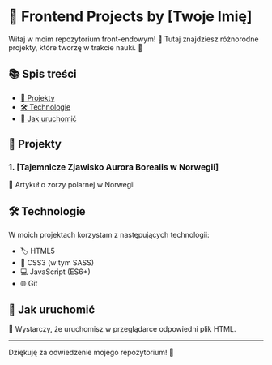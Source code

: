 # 🚀 Frontend Projects by [Twoje Imię]

Witaj w moim repozytorium front-endowym! 🎨 Tutaj znajdziesz różnorodne projekty, które tworzę w trakcie nauki. 🧠

## 📚 Spis treści

- [📂 Projekty](#projekty)
- [🛠 Technologie](#technologie)
- [🚀 Jak uruchomić](#jak-uruchomić)

## 📂 Projekty

### 1. [Tajemnicze Zjawisko Aurora Borealis w Norwegii] 
📝 Artykuł o zorzy polarnej w Norwegii

## 🛠 Technologie

W moich projektach korzystam z następujących technologii:

- 🏷️ HTML5
- 🎨 CSS3 (w tym SASS)
- 💻 JavaScript (ES6+)
- 🌐 Git

## 🚀 Jak uruchomić

📄 Wystarczy, że uruchomisz w przeglądarce odpowiedni plik HTML.

---

Dziękuję za odwiedzenie mojego repozytorium! 🙌
